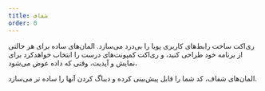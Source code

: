 ```yaml
---
title: شفاف
order: 0
---
```


ری‌اکت ساخت رابط‌های کاربری پویا را بی‌درد می‌سازد. المان‌های ساده برای هر حالتی از برنامه خود طراحی کنید، و ری‌اکت کمپو‌نت‌های درست را انتخاب خواهد‌کرد برای نمایش و آپدیت، وقتی که داده عوض می‌شود، 

المان‌های شفاف، کد شما را قابل پیش‌بینی کرده و دیباگ کردن آنها را ساده تر می‌سازد.